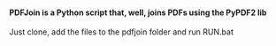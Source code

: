 #### PDFJoin is a Python script that, well, joins PDFs using the PyPDF2 lib  
Just clone, add the files to the pdfjoin folder and run RUN.bat
